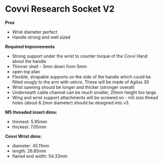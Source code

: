 # Covvi Research Socket V2

**Pros**
- Wrist diameter perfect
- Handle strong and well sized


**Required Improvements**
- Strong support under the wrist to counter torque of the Covvi Hand about the handle
- Thinner shell - 3mm down from 5mm
- open top plan
- Flexible, strapable supports on the side of the handle which could be fitted snugly to the arm with velcro. These will be made of Agilus 30
- Wrist opening should be longer and thicker (stronger overall)
- Underneath cable channel can be much smaller, 20mm height too large. 
- Wing and wrist support attachments will be screwed on - m5 size thread holes (about 6.2mm diameter) should be designed into v3.

**M5 threaded insert dims:**
- thinnest: 5.95mm
- thickest: 7.05mm

**Covvi Wrist dims:**
- diameter: 45.11mm 
- length: 26.85mm
- flaired end width: 54.33mm 
